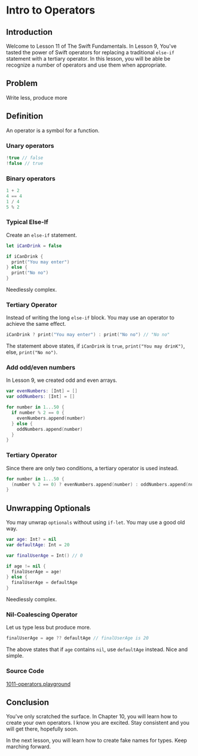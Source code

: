 # Intro to Operators

## Introduction
Welcome to Lesson 11 of The Swift Fundamentals. In Lesson 9, You've tasted the power of Swift operators for replacing a traditional `else-if` statement with a tertiary operator. In this lesson, you will be able be recognize a number of operators and use them when appropriate.

## Problem
Write less, produce more

## Definition
An operator is a symbol for a function.

### Unary operators
```swift
!true // false
!false // true
```

### Binary operators
```swift
1 + 2
4 == 4
1 / 4
5 % 2
```

### Typical Else-If
Create an `else-if` statement.

```swift
let iCanDrink = false

if iCanDrink {
  print("You may enter")
} else {
  print("No no")
}
```

Needlessly complex.

### Tertiary Operator
Instead of writing the long `else-if` block. You may use an operator to achieve the same effect.

```swift
iCanDrink ? print("You may enter") : print("No no") // "No no"
```

The statement above states, if `iCanDrink` is `true`, `print("You may drinK")`, else, `print("No no")`.

### Add odd/even numbers
In Lesson 9, we created odd and even arrays.

```swift
var evenNumbers: [Int] = []
var oddNumbers: [Int] = []

for number in 1...50 {
  if number % 2 == 0 {
    evenNumbers.append(number)
  } else {
    oddNumbers.append(number)
  }
}
```

### Tertiary Operator
Since there are only two conditions, a tertiary operator is used instead.

```swift
for number in 1...50 {
  (number % 2 == 0) ? evenNumbers.append(number) : oddNumbers.append(number)
}
```

## Unwrapping Optionals
You may unwrap `optionals` without using `if-let`. You may use a good old way.

```swift
var age: Int? = nil
var defaultAge: Int = 20

var finalUserAge = Int() // 0

if age != nil {
  finalUserAge = age!
} else {
  finalUserAge = defaultAge
}
```
Needlessly complex.

### Nil-Coalescing Operator
Let us type less but produce more.

```swift
finalUserAge = age ?? defaultAge // finalUserAge is 20
```

The above states that if `age` contains `nil`, use `defaultAge` instead. Nice and simple.

### Source Code
[1011-operators.playground](https://www.dropbox.com/sh/44jy8jinc87am45/AACT21H4fplfTo9_-QTXZh9Oa?dl=0)

## Conclusion
You've only scratched the surface. In Chapter 10, you will learn how to create your own operators. I know you are excited. Stay consistent and you will get there, hopefully soon.

In the next lesson, you will learn how to create fake names for types. Keep marching forward.
